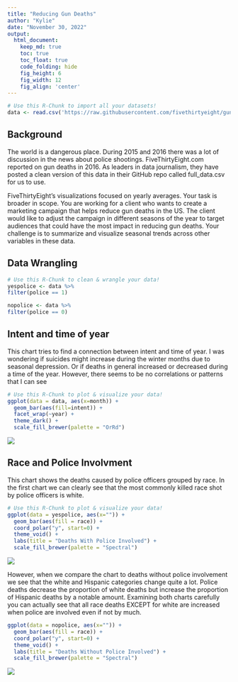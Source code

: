 ```yaml
---
title: "Reducing Gun Deaths"
author: "Kylie"
date: "November 30, 2022"
output:
  html_document:  
    keep_md: true
    toc: true
    toc_float: true
    code_folding: hide
    fig_height: 6
    fig_width: 12
    fig_align: 'center'
---
```







```r
# Use this R-Chunk to import all your datasets!
data <- read.csv('https://raw.githubusercontent.com/fivethirtyeight/guns-data/master/full_data.csv')
```

## Background

The world is a dangerous place. During 2015 and 2016 there was a lot of discussion in the news about police shootings. FiveThirtyEight.com reported on gun deaths in 2016. As leaders in data journalism, they have posted a clean version of this data in their GitHub repo called full_data.csv for us to use.

FiveThirtyEight’s visualizations focused on yearly averages. Your task is broader in scope. You are working for a client who wants to create a marketing campaign that helps reduce gun deaths in the US. The client would like to adjust the campaign in different seasons of the year to target audiences that could have the most impact in reducing gun deaths. Your challenge is to summarize and visualize seasonal trends across other variables in these data.

## Data Wrangling


```r
# Use this R-Chunk to clean & wrangle your data!
yespolice <- data %>%
filter(police == 1)

nopolice <- data %>%
filter(police == 0)
```

## Intent and time of year
This chart tries to find a connection between intent and time of year. I was wondering if suicides might increase during the winter months due to seasonal depression. Or if deaths in general increased or decreased during a time of the year. However, there seems to be no correlations or patterns that I can see


```r
# Use this R-Chunk to plot & visualize your data!
ggplot(data = data, aes(x=month)) + 
  geom_bar(aes(fill=intent)) + 
  facet_wrap(~year) + 
  theme_dark() + 
  scale_fill_brewer(palette = "OrRd")
```

![](W5-reducing-gun-deaths_files/figure-html/chart1-1.png)<!-- -->

## Race and Police Involvment

This chart shows the deaths caused by police officers grouped by race. In the first chart we can clearly see that the most commonly killed race shot by police officers is white. 

```r
# Use this R-Chunk to plot & visualize your data!
ggplot(data = yespolice, aes(x="")) + 
  geom_bar(aes(fill = race)) + 
  coord_polar("y", start=0) +
  theme_void() +
  labs(title = "Deaths With Police Involved") +
  scale_fill_brewer(palette = "Spectral")
```

![](W5-reducing-gun-deaths_files/figure-html/chart2-1.png)<!-- -->


However, when we compare the chart to deaths without police involvement we see that the white and Hispanic categories change quite a lot. Police deaths decrease the proportion of white deaths but increase the proportion of Hispanic deaths by a notable amount. Examining both charts carefully you can actually see that all race deaths EXCEPT for white are increased when police are involved even if not by much.

```r
ggplot(data = nopolice, aes(x="")) + 
  geom_bar(aes(fill = race)) + 
  coord_polar("y", start=0) +
  theme_void() +
  labs(title = "Deaths Without Police Involved") +
  scale_fill_brewer(palette = "Spectral")
```

![](W5-reducing-gun-deaths_files/figure-html/chart3-1.png)<!-- -->
